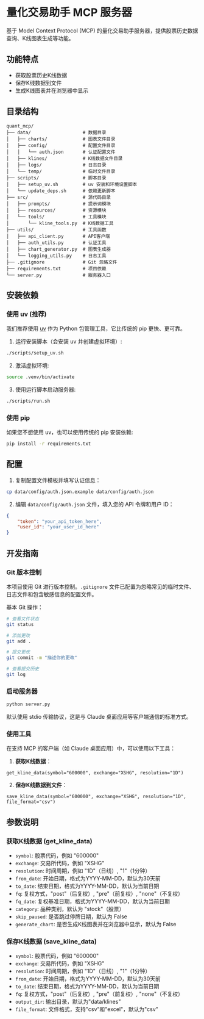 # 量化交易助手 MCP 服务器

基于 Model Context Protocol (MCP) 的量化交易助手服务器，提供股票历史数据查询、K线图表生成等功能。

## 功能特点

- 获取股票历史K线数据
- 保存K线数据到文件
- 生成K线图表并在浏览器中显示

## 目录结构

```
quant_mcp/
├── data/                   # 数据目录
│   ├── charts/             # 图表文件目录
│   ├── config/             # 配置文件目录
│   │   └── auth.json       # 认证配置文件
│   ├── klines/             # K线数据文件目录
│   ├── logs/               # 日志目录
│   └── temp/               # 临时文件目录
├── scripts/                # 脚本目录
│   ├── setup_uv.sh         # uv 安装和环境设置脚本
│   └── update_deps.sh      # 依赖更新脚本
├── src/                    # 源代码目录
│   ├── prompts/            # 提示词模块
│   ├── resources/          # 资源模块
│   └── tools/              # 工具模块
│       └── kline_tools.py  # K线数据工具
├── utils/                  # 工具函数
│   ├── api_client.py       # API客户端
│   ├── auth_utils.py       # 认证工具
│   ├── chart_generator.py  # 图表生成器
│   └── logging_utils.py    # 日志工具
├── .gitignore              # Git 忽略文件
├── requirements.txt        # 项目依赖
└── server.py               # 服务器入口
```

## 安装依赖

### 使用 uv (推荐)

我们推荐使用 [uv](https://github.com/astral-sh/uv) 作为 Python 包管理工具，它比传统的 pip 更快、更可靠。

1. 运行安装脚本（会安装 uv 并创建虚拟环境）:

```bash
./scripts/setup_uv.sh
```

2. 激活虚拟环境:

```bash
source .venv/bin/activate
```

3. 使用运行脚本启动服务器:

```bash
./scripts/run.sh
```

### 使用 pip

如果您不想使用 uv，也可以使用传统的 pip 安装依赖:

```bash
pip install -r requirements.txt
```

## 配置

1. 复制配置文件模板并填写认证信息：

```bash
cp data/config/auth.json.example data/config/auth.json
```

2. 编辑 `data/config/auth.json` 文件，填入您的 API 令牌和用户 ID：

```json
{
    "token": "your_api_token_here",
    "user_id": "your_user_id_here"
}
```

## 开发指南

### Git 版本控制

本项目使用 Git 进行版本控制。`.gitignore` 文件已配置为忽略常见的临时文件、日志文件和包含敏感信息的配置文件。

基本 Git 操作：

```bash
# 查看文件状态
git status

# 添加更改
git add .

# 提交更改
git commit -m "描述你的更改"

# 查看提交历史
git log
```

### 启动服务器

```bash
python server.py
```

默认使用 stdio 传输协议，这是与 Claude 桌面应用等客户端通信的标准方式。

### 使用工具

在支持 MCP 的客户端（如 Claude 桌面应用）中，可以使用以下工具：

1. **获取K线数据**：

```
get_kline_data(symbol="600000", exchange="XSHG", resolution="1D")
```

2. **保存K线数据到文件**：

```
save_kline_data(symbol="600000", exchange="XSHG", resolution="1D", file_format="csv")
```

## 参数说明

### 获取K线数据 (get_kline_data)

- `symbol`: 股票代码，例如 "600000"
- `exchange`: 交易所代码，例如 "XSHG"
- `resolution`: 时间周期，例如 "1D"（日线）, "1"（1分钟）
- `from_date`: 开始日期，格式为YYYY-MM-DD，默认为30天前
- `to_date`: 结束日期，格式为YYYY-MM-DD，默认为当前日期
- `fq`: 复权方式，"post"（后复权）, "pre"（前复权）, "none"（不复权）
- `fq_date`: 复权基准日期，格式为YYYY-MM-DD，默认为当前日期
- `category`: 品种类别，默认为 "stock"（股票）
- `skip_paused`: 是否跳过停牌日期，默认为 False
- `generate_chart`: 是否生成K线图表并在浏览器中显示，默认为 False

### 保存K线数据 (save_kline_data)

- `symbol`: 股票代码，例如 "600000"
- `exchange`: 交易所代码，例如 "XSHG"
- `resolution`: 时间周期，例如 "1D"（日线）, "1"（1分钟）
- `from_date`: 开始日期，格式为YYYY-MM-DD，默认为30天前
- `to_date`: 结束日期，格式为YYYY-MM-DD，默认为当前日期
- `fq`: 复权方式，"post"（后复权）, "pre"（前复权）, "none"（不复权）
- `output_dir`: 输出目录，默认为"data/klines"
- `file_format`: 文件格式，支持"csv"和"excel"，默认为"csv"

